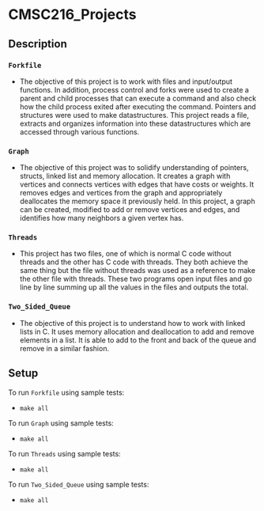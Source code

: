 # CMSC216_Projects

## Description
### `Forkfile`
- The objective of this project is to work with files and input/output functions. In addition, process control and forks were used to create a parent and child processes that can execute a command and also check how the child process exited after executing the command. Pointers and structures were used to make datastructures. This project reads a file, extracts and organizes information into these datastructures which are accessed through various functions.

### `Graph`
- The objective of this project was to solidify understanding of pointers, structs, linked list and memory allocation. It creates a graph with vertices and connects vertices with edges that have costs or weights. It removes edges and vertices from the graph and appropriately deallocates the memory space it previously held. In this project, a graph can be created, modified to add or remove vertices and edges, and identifies how many neighbors a given vertex has.

### `Threads`
- This project has two files, one of which is normal C code without threads and the other has C code with threads. They both achieve the same thing but the file without threads was used as a reference to make the other file with threads. These two programs open input files and go line by line summing up all the values in the files and outputs the total.

### `Two_Sided_Queue`
- The objective of this project is to understand how to work with linked lists in C. It uses memory allocation and deallocation to add and remove elements in a list. It is able to add to the front and back of the queue and remove in a similar fashion.

## Setup
To run `Forkfile` using sample tests:
- `make all`

To run `Graph` using sample tests:
- `make all`

To run `Threads` using sample tests:
- `make all`

To run `Two_Sided_Queue` using sample tests:
- `make all`
